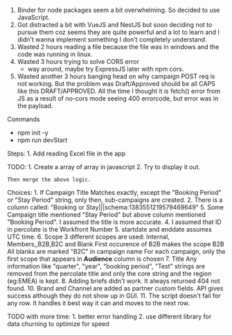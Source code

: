 1. Binder for node packages seem a bit overwhelming. So decided to use JavaScript.
2. Got distracted a bit with VueJS and NestJS but soon deciding not to pursue them coz seems they are quite powerful and a lot to learn and I didn't wanna implement something I don't completely understand.
3. Wasted 2 hours reading a file because the file was in windows and the code was running in linux.
4. Wasted 3 hours trying to solve CORS error
   - way around, maybe try ExpressJS later with npm cors.
5. Wasted another 3 hours banging head on why campaign POST req
   is not working. But the problem was Draft/Approved should be
   all CAPS like this DRAFT/APPROVED. All the time I thought it is
   fetch() error from JS as a result of no-cors mode seeing 400 errorcode,
   but error was in the payload.

Commands

- npm init -y
- npm run devStart

Steps:
    1. Add reading Excel file in the app

TODO:
    1. Create a array of array in javascript
    2. Try to display it out.

    Then merge the above logic.

Choices:
    1. If Campaign Title Matches exactly, except the "Booking Period" or "Stay Period" string, only then, sub-campaigns are created.
    2. There is a column called: "Booking or Stay|||schema:1383551219579469649"
        5. Some Campaign title mentioned "Stay Period" but above column mentioned "Booking Period". I assumed the title is more accurate.
    4. I assumed that ID in percolate is the Workfront Number
    5. startdate and enddate assumes UTC time.
    6. Scope
        3 different scopes are used: Internal, Members,,B2B,B2C and Blank
        First occurence of B2B makes the scope B2B
        All blanks are marked "B2C" in campaign name
        For each campaign, only the first scope that appears in **Audience** column is chosen
    7. Title
        Any information like "quarter", "year", "booking period", "Test" strings are removed from the percolate title and only the core
        string and the region (eg:EMEA) is kept.
    8. Adding briefs didn't work. It always returned 404 not found.
    10. Brand and Channel are added as partner custom fields. API gives success although they do not show up in GUI.
    11. The script doesn't fail for any row. It handles it best way it can and moves to the next row.

TODO with more time:
    1. better error handling
    2. use different library for data churning to optimize for speed